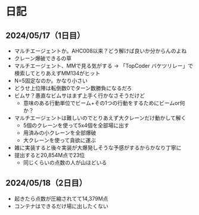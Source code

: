# 日記

## 2024/05/17（1日目）

- マルチエージェントか。AHC008以来？どう解けば良いか分からんのよね
- クレーン爆破できるの草
- マルチエージェント、MMで見る気がする → 「TopCoder バケツリレー」で検索してとりあえずMM134がヒット
- N=5固定なのか。かなり小さい
- どうせ上位陣は転倒数0でターン数勝負になるだろ
- ビムサ？愚直なビムサはまず上手く行かなさそうだけど
  - 意味のある行動単位でビーム+その1つの行動をするためにビームor何か？
- マルチエージェントは難しいのでとりあえず大クレーンだけ動かして解く
  - 5個のクレーンを使って5x4個を全部場に出す
  - 用済みの小クレーンを全部爆破
  - 大クレーンを使って貪欲に運ぶ
- 雑に実装すると後々実装が大爆発しそうな予感がするからかなり丁寧に
- 提出すると20,854M点で23位
  - 同じくらいの点数の人が山ほどいる

## 2024/05/18（2日目）

- 起きたら点数が圧縮されてて14,379M点
- コンテナはできるだけ場に出したくない
